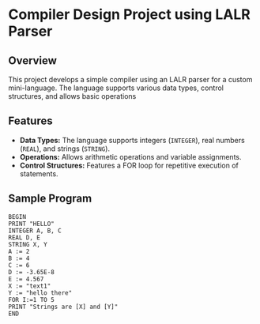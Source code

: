 # Compiler Design Project using LALR Parser

## Overview

This project develops a simple compiler using an LALR parser for a custom mini-language. The language supports various data types, control structures, and allows basic operations

## Features

- **Data Types:** The language supports integers (`INTEGER`), real numbers (`REAL`), and strings (`STRING`).
- **Operations:** Allows arithmetic operations and variable assignments.
- **Control Structures:** Features a FOR loop for repetitive execution of statements.

## Sample Program

```plaintext
BEGIN
PRINT "HELLO"
INTEGER A, B, C
REAL D, E
STRING X, Y
A := 2
B := 4
C := 6
D := -3.65E-8
E := 4.567
X := "text1"
Y := "hello there"
FOR I:=1 TO 5
PRINT "Strings are [X] and [Y]"
END



